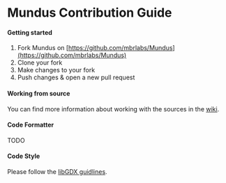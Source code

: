 # Mundus Contribution Guide

#### Getting started
1. Fork Mundus on [https://github.com/mbrlabs/Mundus](https://github.com/mbrlabs/Mundus)
2. Clone your fork
3. Make changes to your fork
4. Push changes & open a new pull request

#### Working from source
You can find more information about working with the sources in the [wiki](https://github.com/mbrlabs/Mundus/wiki/Working-from-source).

#### Code Formatter
TODO

#### Code Style
Please follow the [libGDX guidlines](https://github.com/libgdx/libgdx/blob/master/CONTRIBUTING.md#code-style).
